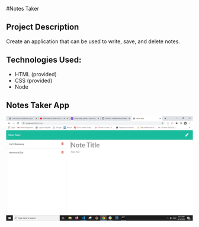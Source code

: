 #Notes Taker

## Project Description 
Create an application that can be used to write, save, and delete notes.

## Technologies Used:
<ul>
<li>HTML (provided)</li>
<li>CSS (provided)</li>
<li>Node </li>
</ul>


## Notes Taker App

<img src="public\notes-taker.jpg">